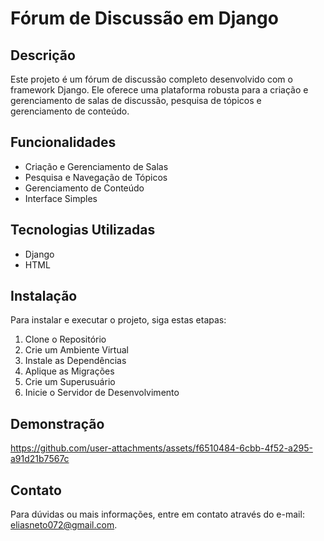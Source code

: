# Fórum de Discussão em Django

## Descrição

Este projeto é um fórum de discussão completo desenvolvido com o framework Django. Ele oferece uma plataforma robusta para a criação e gerenciamento de salas de discussão, pesquisa de tópicos e gerenciamento de conteúdo.

## Funcionalidades

- Criação e Gerenciamento de Salas
- Pesquisa e Navegação de Tópicos
- Gerenciamento de Conteúdo
- Interface Simples

## Tecnologias Utilizadas

- Django
- HTML

## Instalação

Para instalar e executar o projeto, siga estas etapas:

1. Clone o Repositório
2. Crie um Ambiente Virtual
3. Instale as Dependências
4. Aplique as Migrações
5. Crie um Superusuário
6. Inicie o Servidor de Desenvolvimento

## Demonstração
https://github.com/user-attachments/assets/f6510484-6cbb-4f52-a295-a91d21b7567c

## Contato
Para dúvidas ou mais informações, entre em contato através do e-mail: eliasneto072@gmail.com.



